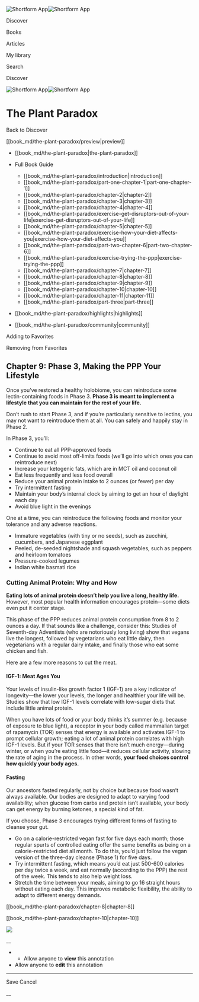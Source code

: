 ![Shortform App](/img/logo.36a2399e.svg)![Shortform App](/img/logo-dark.70c1b072.svg)

Discover

Books

Articles

My library

Search

Discover

![Shortform App](/img/logo.36a2399e.svg)![Shortform App](/img/logo-dark.70c1b072.svg)

# The Plant Paradox

Back to Discover

[[book_md/the-plant-paradox/preview|preview]]

  * [[book_md/the-plant-paradox|the-plant-paradox]]
  * Full Book Guide

    * [[book_md/the-plant-paradox/introduction|introduction]]
    * [[book_md/the-plant-paradox/part-one-chapter-1|part-one-chapter-1]]
    * [[book_md/the-plant-paradox/chapter-2|chapter-2]]
    * [[book_md/the-plant-paradox/chapter-3|chapter-3]]
    * [[book_md/the-plant-paradox/chapter-4|chapter-4]]
    * [[book_md/the-plant-paradox/exercise-get-disruptors-out-of-your-life|exercise-get-disruptors-out-of-your-life]]
    * [[book_md/the-plant-paradox/chapter-5|chapter-5]]
    * [[book_md/the-plant-paradox/exercise-how-your-diet-affects-you|exercise-how-your-diet-affects-you]]
    * [[book_md/the-plant-paradox/part-two-chapter-6|part-two-chapter-6]]
    * [[book_md/the-plant-paradox/exercise-trying-the-ppp|exercise-trying-the-ppp]]
    * [[book_md/the-plant-paradox/chapter-7|chapter-7]]
    * [[book_md/the-plant-paradox/chapter-8|chapter-8]]
    * [[book_md/the-plant-paradox/chapter-9|chapter-9]]
    * [[book_md/the-plant-paradox/chapter-10|chapter-10]]
    * [[book_md/the-plant-paradox/chapter-11|chapter-11]]
    * [[book_md/the-plant-paradox/part-three|part-three]]
  * [[book_md/the-plant-paradox/highlights|highlights]]
  * [[book_md/the-plant-paradox/community|community]]



Adding to Favorites 

Removing from Favorites 

## Chapter 9: Phase 3, Making the PPP Your Lifestyle

Once you’ve restored a healthy holobiome, you can reintroduce some lectin-containing foods in Phase 3. **Phase 3 is meant to implement a lifestyle that you can maintain for the rest of your life.**

Don’t rush to start Phase 3, and if you’re particularly sensitive to lectins, you may not want to reintroduce them at all. You can safely and happily stay in Phase 2.

In Phase 3, you’ll:

  * Continue to eat all PPP-approved foods
  * Continue to avoid most off-limits foods (we’ll go into which ones you can reintroduce next)
  * Increase your ketogenic fats, which are in MCT oil and coconut oil
  * Eat less frequently and less food overall
  * Reduce your animal protein intake to 2 ounces (or fewer) per day 
  * Try intermittent fasting 
  * Maintain your body’s internal clock by aiming to get an hour of daylight each day
  * Avoid blue light in the evenings



One at a time, you can reintroduce the following foods and monitor your tolerance and any adverse reactions.

  * Immature vegetables (with tiny or no seeds), such as zucchini, cucumbers, and Japanese eggplant
  * Peeled, de-seeded nightshade and squash vegetables, such as peppers and heirloom tomatoes
  * Pressure-cooked legumes
  * Indian white basmati rice



### Cutting Animal Protein: Why and How

**Eating lots of animal protein doesn’t help you live a long, healthy life.** However, most popular health information encourages protein—some diets even put it center stage.

This phase of the PPP reduces animal protein consumption from 8 to 2 ounces a day. If that sounds like a challenge, consider this: Studies of Seventh-day Adventists (who are notoriously long living) show that vegans live the longest, followed by vegetarians who eat little dairy, then vegetarians with a regular dairy intake, and finally those who eat some chicken and fish.

Here are a few more reasons to cut the meat.

#### IGF-1: Meat Ages You

Your levels of insulin-like growth factor 1 (IGF-1) are a key indicator of longevity—the lower your levels, the longer and healthier your life will be. Studies show that low IGF-1 levels correlate with low-sugar diets that include little animal protein.

When you have lots of food or your body thinks it’s summer (e.g. because of exposure to blue light), a receptor in your body called mammalian target of rapamycin (TOR) senses that energy is available and activates IGF-1 to prompt cellular growth; eating a lot of animal protein correlates with high IGF-1 levels. But if your TOR senses that there isn’t much energy—during winter, or when you’re eating little food—it reduces cellular activity, slowing the rate of aging in the process. In other words, **your food choices control how quickly your body ages.**

#### Fasting

Our ancestors fasted regularly, not by choice but because food wasn’t always available. Our bodies are designed to adapt to varying food availability; when glucose from carbs and protein isn’t available, your body can get energy by burning ketones, a special kind of fat.

If you choose, Phase 3 encourages trying different forms of fasting to cleanse your gut.

  * Go on a calorie-restricted vegan fast for five days each month; those regular spurts of controlled eating offer the same benefits as being on a calorie-restricted diet all month. To do this, you’d just follow the vegan version of the three-day cleanse (Phase 1) for five days. 
  * Try intermittent fasting, which means you’d eat just 500-600 calories per day twice a week, and eat normally (according to the PPP) the rest of the week. This tends to also help weight loss. 
  * Stretch the time between your meals, aiming to go 16 straight hours without eating each day. This improves metabolic flexibility, the ability to adapt to different energy demands. 



[[book_md/the-plant-paradox/chapter-8|chapter-8]]

[[book_md/the-plant-paradox/chapter-10|chapter-10]]

![](https://bat.bing.com/action/0?ti=56018282&Ver=2&mid=6a35ac67-cbcd-45e2-93ff-f4587b5b2473&sid=1711133063fa11eebdec89a8b8ae3bbc&vid=171147a063fa11eea7440fcfeb230d96&vids=0&msclkid=N&pi=0&lg=en-US&sw=800&sh=600&sc=24&nwd=1&tl=Shortform%20%7C%20Book&p=https%3A%2F%2Fwww.shortform.com%2Fapp%2Fbook%2Fthe-plant-paradox%2Fchapter-9&r=&lt=315&evt=pageLoad&sv=1&rn=461542)

__

  *   * Allow anyone to **view** this annotation
  * Allow anyone to **edit** this annotation



* * *

Save Cancel

__



